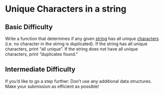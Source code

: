# Unique Characters in a string

## Basic Difficulty

Write a function that determines if any given [string](https://en.wikipedia.org/wiki/String_(computer_science)) has all unique [characters](https://en.wikipedia.org/wiki/Character_(computing)) (i.e. no character in the string is duplicated). If the string has all unique characters, print “all unique”. If the string does not have all unique characters, print “duplicates found.”

## Intermediate Difficulty

If you’d like to go a step further:
Don’t use any additional data structures.
Make your submission as efficient as possible!
